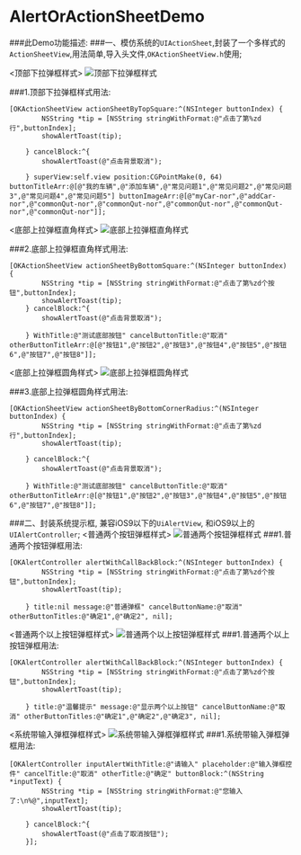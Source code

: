 # AlertOrActionSheetDemo
###此Demo功能描述:
###一、模仿系统的``UIActionSheet``,封装了一个多样式的``ActionSheetView``,用法简单,导入头文件,``OKActionSheetView.h``使用;

<顶部下拉弹框样式>
![顶部下拉弹框样式](http://ww1.sinaimg.cn/large/b04498f4gw1fb7s2nnd42g20ab0j1juq.gif)

###1.顶部下拉弹框样式用法:
```
[OKActionSheetView actionSheetByTopSquare:^(NSInteger buttonIndex) {
        NSString *tip = [NSString stringWithFormat:@"点击了第%zd行",buttonIndex];
        showAlertToast(tip);
        
    } cancelBlock:^{
        showAlertToast(@"点击背景取消");
        
    } superView:self.view position:CGPointMake(0, 64) buttonTitleArr:@[@"我的车辆",@"添加车辆",@"常见问题1",@"常见问题2",@"常见问题3",@"常见问题4",@"常见问题5"] buttonImageArr:@[@"myCar-nor",@"addCar-nor",@"commonQut-nor",@"commonQut-nor",@"commonQut-nor",@"commonQut-nor",@"commonQut-nor"]];
```

<底部上拉弹框直角样式>
![底部上拉弹框直角样式](http://ww3.sinaimg.cn/large/b04498f4gw1fb7sjbd7chg20ab0j1tak.gif)

###2.底部上拉弹框直角样式用法:
```
[OKActionSheetView actionSheetByBottomSquare:^(NSInteger buttonIndex) {
        NSString *tip = [NSString stringWithFormat:@"点击了第%zd个按钮",buttonIndex];
        showAlertToast(tip);
    } cancelBlock:^{
        showAlertToast(@"点击背景取消");
        
    } WithTitle:@"测试底部按钮" cancelButtonTitle:@"取消" otherButtonTitleArr:@[@"按钮1",@"按钮2",@"按钮3",@"按钮4",@"按钮5",@"按钮6",@"按钮7",@"按钮8"]];
```

<底部上拉弹框圆角样式>
![底部上拉弹框圆角样式](http://ww2.sinaimg.cn/large/b04498f4gw1fb7sl8lsisg20ab0j10uv.gif)

###3.底部上拉弹框圆角样式用法:
```
[OKActionSheetView actionSheetByBottomCornerRadius:^(NSInteger buttonIndex) {
        NSString *tip = [NSString stringWithFormat:@"点击了第%zd行",buttonIndex];
        showAlertToast(tip);
        
    } cancelBlock:^{
        showAlertToast(@"点击背景取消");
        
    } WithTitle:@"测试底部按钮" cancelButtonTitle:@"取消" otherButtonTitleArr:@[@"按钮1",@"按钮2",@"按钮3",@"按钮4",@"按钮5",@"按钮6",@"按钮7",@"按钮8"]];
```

###二、封装系统提示框, 兼容iOS9以下的``UiAlertView``, 和iOS9以上的``UIAlertController``;
<普通两个按钮弹框样式>
![普通两个按钮弹框样式](http://ww4.sinaimg.cn/large/b04498f4gw1fb7smu3sgmg20ab0j0n2b.gif)
###1.普通两个按钮弹框用法:
```
[OKAlertController alertWithCallBackBlock:^(NSInteger buttonIndex) {
        NSString *tip = [NSString stringWithFormat:@"点击了第%zd个按钮",buttonIndex];
        showAlertToast(tip);
        
    } title:nil message:@"普通弹框" cancelButtonName:@"取消" otherButtonTitles:@"确定1",@"确定2", nil];
```

<普通两个以上按钮弹框样式>
![普通两个以上按钮弹框样式](http://ww1.sinaimg.cn/large/b04498f4gw1fb7sodu1lqg20ab0j078x.gif)
###1.普通两个以上按钮弹框用法:
```
[OKAlertController alertWithCallBackBlock:^(NSInteger buttonIndex) {
        NSString *tip = [NSString stringWithFormat:@"点击了第%zd个按钮",buttonIndex];
        showAlertToast(tip);
        
    } title:@"温馨提示" message:@"显示两个以上按钮" cancelButtonName:@"取消" otherButtonTitles:@"确定1",@"确定2",@"确定3", nil];
```

<系统带输入弹框弹框样式>
![系统带输入弹框弹框样式](http://ww4.sinaimg.cn/large/b04498f4gw1fb7spjpqwug20ab0j00zf.gif)
###1.系统带输入弹框弹框用法:
```
[OKAlertController inputAlertWithTitle:@"请输入" placeholder:@"输入弹框控件" cancelTitle:@"取消" otherTitle:@"确定" buttonBlock:^(NSString *inputText) {
        NSString *tip = [NSString stringWithFormat:@"您输入了:\n%@",inputText];
        showAlertToast(tip);
        
    } cancelBlock:^{
        showAlertToast(@"点击了取消按钮");
    }];
```

